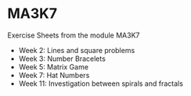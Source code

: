 # MA3K7
Exercise Sheets from the module MA3K7

- Week 2: Lines and square problems
- Week 3: Number Bracelets
- Week 5: Matrix Game
- Week 7: Hat Numbers
- Week 11: Investigation between spirals and fractals
